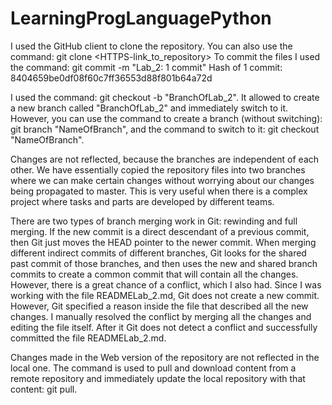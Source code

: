 # LearningProgLanguagePython
I used the GitHub client to clone the repository. 
You can also use the command: git clone <HTTPS-link_to_repository>
To commit the files I used the command: git commit -m "Lab_2: 1 commit"
Hash of 1 commit: 8404659be0df08f60c7ff36553d88f801b64a72d


I used the command: git checkout -b "BranchOfLab_2". 
It allowed to create a new branch called "BranchOfLab_2" and immediately switch to it.
However, you can use the command to create a branch (without switching): git branch "NameOfBranch",
and the command to switch to it: git checkout "NameOfBranch".


Changes are not reflected, because the branches are independent of each other. 
We have essentially copied the repository files into two branches 
where we can make certain changes without worrying about our changes being propagated to master.
This is very useful when there is a complex project where tasks and parts are developed by different teams.


There are two types of branch merging work in Git: rewinding and full merging. 
If the new commit is a direct descendant of a previous commit, then Git just moves the HEAD pointer to the newer commit. 
When merging different indirect commits of different branches, Git looks for the shared past commit of those branches, and then uses the new and shared branch commits to create a common commit that will contain all the changes. 
However, there is a great chance of a conflict, which I also had. 
Since I was working with the file READMELab_2.md, Git does not create a new commit. 
However, Git specified a reason inside the file that described all the new changes. 
I manually resolved the conflict by merging all the changes and editing the file itself. 
After it Git does not detect a conflict and successfully committed the file READMELab_2.md.


Changes made in the Web version of the repository are not reflected in the local one.
The command is used to pull and download content from a remote repository and immediately update the local repository with that content: git pull. 